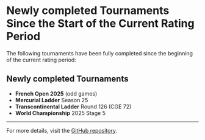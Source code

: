 # Newly completed Tournaments Since the Start of the Current Rating Period

The following tournaments have been fully completed since the beginning of the current rating period:

## Newly completed Tournaments

- **French Open 2025** (odd games)
- **Mercurial Ladder** Season 25
- **Transcontinental Ladder** Round 126 (CGE 72)
- **World Championship** 2025 Stage 5

---

For more details, visit the [GitHub repository](https://github.com/ausberg/tta_ratings).

